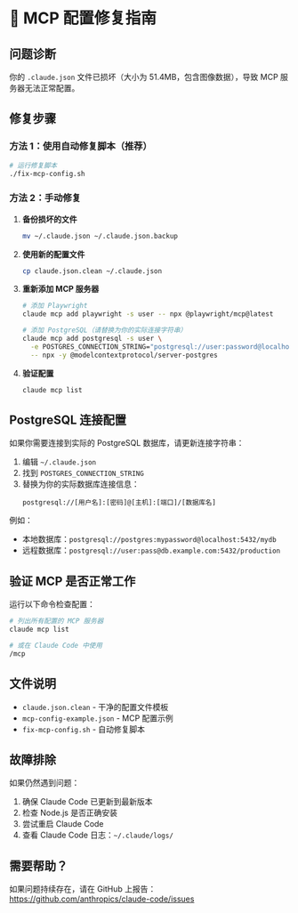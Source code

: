 # 🔧 MCP 配置修复指南

## 问题诊断

你的 `.claude.json` 文件已损坏（大小为 51.4MB，包含图像数据），导致 MCP 服务器无法正常配置。

## 修复步骤

### 方法 1：使用自动修复脚本（推荐）

```bash
# 运行修复脚本
./fix-mcp-config.sh
```

### 方法 2：手动修复

1. **备份损坏的文件**
   ```bash
   mv ~/.claude.json ~/.claude.json.backup
   ```

2. **使用新的配置文件**
   ```bash
   cp claude.json.clean ~/.claude.json
   ```

3. **重新添加 MCP 服务器**
   ```bash
   # 添加 Playwright
   claude mcp add playwright -s user -- npx @playwright/mcp@latest
   
   # 添加 PostgreSQL（请替换为你的实际连接字符串）
   claude mcp add postgresql -s user \
     -e POSTGRES_CONNECTION_STRING="postgresql://user:password@localhost:5432/dbname" \
     -- npx -y @modelcontextprotocol/server-postgres
   ```

4. **验证配置**
   ```bash
   claude mcp list
   ```

## PostgreSQL 连接配置

如果你需要连接到实际的 PostgreSQL 数据库，请更新连接字符串：

1. 编辑 `~/.claude.json`
2. 找到 `POSTGRES_CONNECTION_STRING`
3. 替换为你的实际数据库连接信息：
   ```
   postgresql://[用户名]:[密码]@[主机]:[端口]/[数据库名]
   ```

例如：
- 本地数据库：`postgresql://postgres:mypassword@localhost:5432/mydb`
- 远程数据库：`postgresql://user:pass@db.example.com:5432/production`

## 验证 MCP 是否正常工作

运行以下命令检查配置：

```bash
# 列出所有配置的 MCP 服务器
claude mcp list

# 或在 Claude Code 中使用
/mcp
```

## 文件说明

- `claude.json.clean` - 干净的配置文件模板
- `mcp-config-example.json` - MCP 配置示例
- `fix-mcp-config.sh` - 自动修复脚本

## 故障排除

如果仍然遇到问题：

1. 确保 Claude Code 已更新到最新版本
2. 检查 Node.js 是否正确安装
3. 尝试重启 Claude Code
4. 查看 Claude Code 日志：`~/.claude/logs/`

## 需要帮助？

如果问题持续存在，请在 GitHub 上报告：
https://github.com/anthropics/claude-code/issues